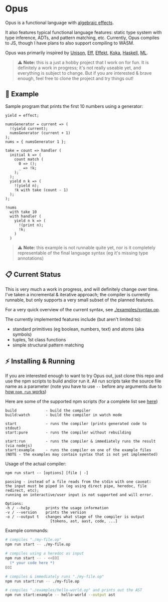 # Opus

Opus is a functional language with [algebraic effects](https://overreacted.io/algebraic-effects-for-the-rest-of-us/).

It also features typical functional language features: static type system with type inference,
ADTs, and pattern matching, etc. Currently, Opus compiles to JS, though I have plans to
also support compiling to WASM.

Opus was primarily inspired by [Unison](https://www.unisonweb.org/),
[Eff](https://www.eff-lang.org/), [Effekt](https://effekt-lang.org/),
[Koka](https://koka-lang.github.io/koka/doc/index.html),
[Haskell](https://www.haskell.org/), [ML](https://en.wikipedia.org/wiki/ML_(programming_language)).

> :warning: **Note:** this is a just a hobby project that I work on
for fun. It is definitely a work in progress; it's not really useable yet, and
everything is subject to change. But if you are interested & brave enough, feel free to
clone the project and try things out!

## :book: Example

Sample program that prints the first 10 numbers using a generator:
```
yield = effect;

numsGenerator = current => (
  !(yield current);
  numsGenerator (current + 1)
);
nums = { numsGenerator 1 };

take = count => handler (
  initial k => (
    count match (
      0 => ();
      _ => !k;
    );
  );
  yield n k => (
    !(yield n);
    !k with take (count - 1)
  );
);

!nums
  with take 10
  with handler (
    yield n k => (
      !(print n);
      !k;
    ) 
  )
```

> :warning: **Note:** this example is not runnable quite yet, nor is it completely
representable of the final language syntax (eg it's missing type annotations)

## :clipboard: Current Status

This is very much a work in progress, and will definitely change over time. I've taken a
incremental & iterative approach; the compiler is currently runnable, but only supports a very
small subset of the planned features.

For a very quick overview of the current syntax, see [./examples/syntax.op](./examples/syntax.op).

The currently implemented features include (but aren't limited to):
 - standard primitives (eg boolean, numbers, text) and atoms (aka symbols)
 - tuples, 1st class functions
 - simple structural pattern matching

## :zap: Installing & Running

If you are interested enough to want to try Opus out, just clone this repo and use
the npm scripts to build and/or run it. All run scripts take the source file name
as a parameter (note you have to use `--` before any arguments due to
[how `npm run` works](https://docs.npmjs.com/cli/v8/commands/npm-run-script))

Here are some of the supported npm scripts (for a complete list see [here](./package.json#L6))
```
build             - build the compiler
build:watch       - build the compiler in watch mode

start             - runs the compiler (prints generated code to stdout)
start:pure        - runs the compiler without rebuilding

start:run         - runs the compiler & immediately runs the result (via nodejs)
start:example     - runs the compiler on one of the example files
(NOTE - the examples may contain syntax that is not yet implemented)
```

Usage of the actual compiler:
```
npm run start -- [options] [file | -]

passing - instead of a file reads from the stdin with one caveat:
the input must be piped in (eg using direct pipe, heredoc, file redirect, etc);
running on interactive/user input is not supported and will error.

Options:
-h / --help       prints the usage information
-v / --version    prints the version
-o / --output t   changes what stage of the compiler is output
                    [tokens, ast, aast, code, ...]
```

Example commands:
```sh
# compiles "./my-file.op"
npm run start -- ./my-file.op

# compiles using a heredoc as input
npm run start -- - <<EOI
  (* your code here *)
EOI

# compiles & immediately runs "./my-file.op"
npm run start:run -- ./my-file.op

# compiles "./examples/hello-world.op" and prints out the AST
npm run start:example -- hello-world --output ast
```
